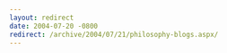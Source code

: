 ```yaml
---
layout: redirect
date: 2004-07-20 -0800
redirect: /archive/2004/07/21/philosophy-blogs.aspx/
---
```

